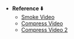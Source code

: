 - **Reference ⬇️**
  - [Smoke Video](https://www.pexels.com/video/smoke-over-dark-background-6894947/)
  - [Compress Video](https://www.compress2go.com/compress-video)
  - [Compress Video 2](https://www.freeconvert.com/video-compressor)
